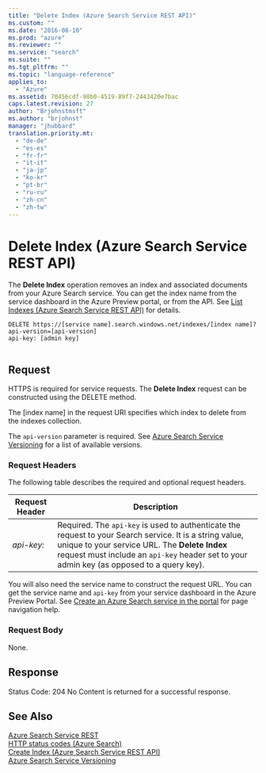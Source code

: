 ```yaml
---
title: "Delete Index (Azure Search Service REST API)"
ms.custom: ""
ms.date: "2016-08-10"
ms.prod: "azure"
ms.reviewer: ""
ms.service: "search"
ms.suite: ""
ms.tgt_pltfrm: ""
ms.topic: "language-reference"
applies_to: 
  - "Azure"
ms.assetid: 70456cdf-90b0-4519-89f7-2443420e7bac
caps.latest.revision: 27
author: "Brjohnstmsft"
ms.author: "brjohnst"
manager: "jhubbard"
translation.priority.mt: 
  - "de-de"
  - "es-es"
  - "fr-fr"
  - "it-it"
  - "ja-jp"
  - "ko-kr"
  - "pt-br"
  - "ru-ru"
  - "zh-cn"
  - "zh-tw"
---
```

# Delete Index (Azure Search Service REST API)
  The **Delete Index** operation removes an index and associated documents from your Azure Search service. You can get the index name from the service dashboard in the Azure Preview portal, or from the API. See [List Indexes &#40;Azure Search Service REST API&#41;](list-indexes.md) for details.  
  
```  
DELETE https://[service name].search.windows.net/indexes/[index name]?api-version=[api-version]  
api-key: [admin key]  
  
```  
  
## Request  
 HTTPS is required for service requests. The **Delete Index** request can be constructed using the DELETE method.  
  
 The [index name] in the request URI specifies which index to delete from the indexes collection.  
  
 The `api-version` parameter is required. See [Azure Search Service Versioning](../Topic/Azure%20Search%20Service%20Versioning.md) for a list of available versions.  
  
### Request Headers  
 The following table describes the required and optional request headers.  
  
|Request Header|Description|  
|--------------------|-----------------|  
|*api-key:*|Required. The `api-key` is used to authenticate the request to your Search service. It is a string value, unique to your service URL. The **Delete Index** request must include an `api-key` header set to your admin key (as opposed to a query key).|  
  
 You will also need the service name to construct the request URL. You can get the service name and `api-key` from your service dashboard in the Azure Preview Portal. See [Create an Azure Search service in the portal](http://azure.microsoft.com/documentation/articles/search-create-service-portal/) for page navigation help.  
  
### Request Body  
 None.  
  
## Response  
 Status Code: 204 No Content  is returned for a successful response.  
  
## See Also  
 [Azure Search Service REST](service-rest.md)   
 [HTTP status codes &#40;Azure Search&#41;](http-status-codes.md)   
 [Create Index &#40;Azure Search Service REST API&#41;](create-index.md)   
 [Azure Search Service Versioning](../Topic/Azure%20Search%20Service%20Versioning.md)  
  
  